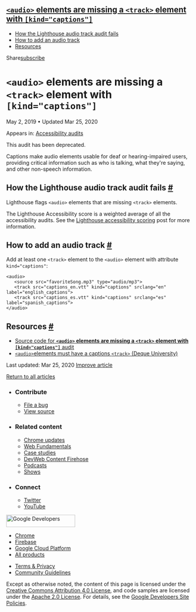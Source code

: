 ## <a href="#lesscodegreaterandltaudioandgtlesscodegreater-elements-are-missing-a-lesscodegreaterandlttrackandgtlesscodegreater-element-with-lesscodegreaterkindandquotcaptionsandquotlesscodegreater" class="w-toc__header--link"><code>&lt;audio&gt;</code> elements are missing a <code>&lt;track&gt;</code> element with <code>[kind="captions"]</code></a>

- [How the Lighthouse audio track audit fails](#how-the-lighthouse-audio-track-audit-fails)
- [How to add an audio track](#how-to-add-an-audio-track)
- [Resources](#resources)

Share<a href="/newsletter/" class="gc-analytics-event w-actions__fab w-actions__fab--subscribe"><span>subscribe</span></a>

# `<audio>` elements are missing a `<track>` element with `[kind="captions"]`

May 2, 2019 <span class="w-author__separator">•</span> Updated Mar 25, 2020

<span class="w-post-signpost__title">Appears in:</span> <a href="/lighthouse-accessibility" class="w-post-signpost__link">Accessibility audits</a>

This audit has been deprecated.

Captions make audio elements usable for deaf or hearing-impaired users, providing critical information such as who is talking, what they're saying, and other non-speech information.

## How the Lighthouse audio track audit fails <a href="#how-the-lighthouse-audio-track-audit-fails" class="w-headline-link">#</a>

Lighthouse flags `<audio>` elements that are missing `<track>` elements.

The Lighthouse Accessibility score is a weighted average of all the accessibility audits. See the [Lighthouse accessibility scoring](/accessibility-scoring) post for more information.

## How to add an audio track <a href="#how-to-add-an-audio-track" class="w-headline-link">#</a>

Add at least one `<track>` element to the `<audio>` element with attribute `kind="captions"`:

    <audio>
       <source src="favoriteSong.mp3" type="audio/mp3">
       <track src="captions_en.vtt" kind="captions" srclang="en" label="english_captions">
       <track src="captions_es.vtt" kind="captions" srclang="es" label="spanish_captions">
    </audio>

## Resources <a href="#resources" class="w-headline-link">#</a>

- [Source code for **`<audio>` elements are missing a `<track>` element with `[kind="captions"]`** audit](https://github.com/GoogleChrome/lighthouse/blob/master/lighthouse-core/audits/accessibility/audio-caption.js)
- [`<audio>`elements must have a captions `<track>` (Deque University)](https://dequeuniversity.com/rules/axe/3.3/audio-caption)

<span class="w-mr--sm">Last updated: Mar 25, 2020 </span>[Improve article](https://github.com/GoogleChrome/web.dev/blob/master/src/site/content/en/lighthouse-accessibility/audio-caption/index.md)

<a href="/lighthouse-accessibility" class="gc-analytics-event w-article-navigation__link w-article-navigation__link--back w-article-navigation__link--single">Return to all articles</a>

- ### Contribute

  - <a href="https://github.com/GoogleChrome/web.dev/issues/new?assignees=&amp;labels=bug&amp;template=bug_report.md&amp;title=" class="w-footer__linkbox-link">File a bug</a>
  - <a href="https://github.com/googlechrome/web.dev" class="w-footer__linkbox-link">View source</a>

- ### Related content

  - <a href="https://blog.chromium.org/" class="w-footer__linkbox-link">Chrome updates</a>
  - <a href="https://developers.google.com/web/" class="w-footer__linkbox-link">Web Fundamentals</a>
  - <a href="https://developers.google.com/web/showcase/" class="w-footer__linkbox-link">Case studies</a>
  - <a href="https://devwebfeed.appspot.com/" class="w-footer__linkbox-link">DevWeb Content Firehose</a>
  - <a href="/podcasts/" class="w-footer__linkbox-link">Podcasts</a>
  - <a href="/shows/" class="w-footer__linkbox-link">Shows</a>

- ### Connect

  - <a href="https://www.twitter.com/ChromiumDev" class="w-footer__linkbox-link">Twitter</a>
  - <a href="https://www.youtube.com/user/ChromeDevelopers" class="w-footer__linkbox-link">YouTube</a>

<a href="https://developers.google.com/" class="w-footer__utility-logo-link"><img src="/images/lockup-color.png" alt="Google Developers" class="w-footer__utility-logo" width="185" height="33" /></a>

- <a href="https://developer.chrome.com/" class="w-footer__utility-link">Chrome</a>
- <a href="https://firebase.google.com/" class="w-footer__utility-link">Firebase</a>
- <a href="https://cloud.google.com/" class="w-footer__utility-link">Google Cloud Platform</a>
- <a href="https://developers.google.com/products" class="w-footer__utility-link">All products</a>

<!-- -->

- <a href="https://policies.google.com/" class="w-footer__utility-link">Terms &amp; Privacy</a>
- <a href="/community-guidelines/" class="w-footer__utility-link">Community Guidelines</a>

Except as otherwise noted, the content of this page is licensed under the [Creative Commons Attribution 4.0 License](https://creativecommons.org/licenses/by/4.0/), and code samples are licensed under the [Apache 2.0 License](https://www.apache.org/licenses/LICENSE-2.0). For details, see the [Google Developers Site Policies](https://developers.google.com/terms/site-policies).
